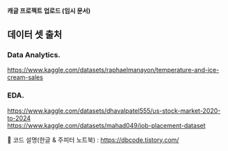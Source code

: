 #### 캐글 프로젝트 업로드 (임시 문서)

## 데이터 셋 출처  

### Data Analytics. <br>
https://www.kaggle.com/datasets/raphaelmanayon/temperature-and-ice-cream-sales <br>

### EDA. <br>
https://www.kaggle.com/datasets/dhavalpatel555/us-stock-market-2020-to-2024 <br>
https://www.kaggle.com/datasets/mahad049/job-placement-dataset

🔭 코드 설명(한글 & 주피터 노트북) : https://dbcode.tistory.com/
